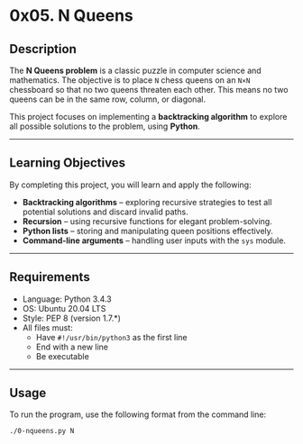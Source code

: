 # 0x05. N Queens

## Description

The **N Queens problem** is a classic puzzle in computer science and mathematics. The objective is to place `N` chess queens on an `N×N` chessboard so that no two queens threaten each other. This means no two queens can be in the same row, column, or diagonal.

This project focuses on implementing a **backtracking algorithm** to explore all possible solutions to the problem, using **Python**.

---

## Learning Objectives

By completing this project, you will learn and apply the following:

- **Backtracking algorithms** – exploring recursive strategies to test all potential solutions and discard invalid paths.
- **Recursion** – using recursive functions for elegant problem-solving.
- **Python lists** – storing and manipulating queen positions effectively.
- **Command-line arguments** – handling user inputs with the `sys` module.

---

## Requirements

- Language: Python 3.4.3
- OS: Ubuntu 20.04 LTS
- Style: PEP 8 (version 1.7.\*)
- All files must:
  - Have `#!/usr/bin/python3` as the first line
  - End with a new line
  - Be executable

---

## Usage

To run the program, use the following format from the command line:

```bash
./0-nqueens.py N

